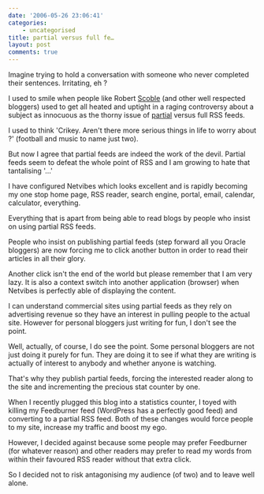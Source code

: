 ```yaml
---
date: '2006-05-26 23:06:41'
categories:
    - uncategorised
title: partial versus full fe…
layout: post
comments: true
---
```


Imagine trying to hold a conversation with someone who never completed
their sentences. Irritating, eh ?

I used to smile when people like Robert
[Scoble](http://scobleizer.wordpress.com/) (and other well respected
bloggers) used to get all heated and uptight in a raging controversy
about a subject as innocuous as the thorny issue of
[partial](http://scobleizer.wordpress.com/2005/12/18/best-argument-against-partial-feeds-yet/)
versus full RSS feeds.

I used to think 'Crikey. Aren't there more serious things in life to
worry about ?' (football and music to name just two).

But now I agree that partial feeds are indeed the work of the devil.
Partial feeds seem to defeat the whole point of RSS and I am growing to
hate that tantalising '...'

I have configured Netvibes which looks excellent and is rapidly becoming
my one stop home page, RSS reader, search engine, portal, email,
calendar, calculator, everything.

Everything that is apart from being able to read blogs by people who
insist on using partial RSS feeds.

People who insist on publishing partial feeds (step forward all you
Oracle bloggers) are now forcing me to click another button in order to
read their articles in all their glory.

Another click isn't the end of the world but please remember that I am
very lazy. It is also a context switch into another application
(browser) when Netvibes is perfectly able of displaying the content.

I can understand commercial sites using partial feeds as they rely on
advertising revenue so they have an interest in pulling people to the
actual site. However for personal bloggers just writing for fun, I don't
see the point.

Well, actually, of course, I do see the point. Some personal bloggers
are not just doing it purely for fun. They are doing it to see if what
they are writing is actually of interest to anybody and whether anyone
is watching.

That's why they publish partial feeds, forcing the interested reader
along to the site and incrementing the precious stat counter by one.

When I recently plugged this blog into a statistics counter, I toyed
with killing my Feedburner feed (WordPress has a perfectly good feed)
and converting to a partial RSS feed. Both of these changes would force
people to my site, increase my traffic and boost my ego.

However, I decided against because some people may prefer Feedburner
(for whatever reason) and other readers may prefer to read my words from
within their favoured RSS reader without that extra click.

So I decided not to risk antagonising my audience (of two) and to leave
well alone.
